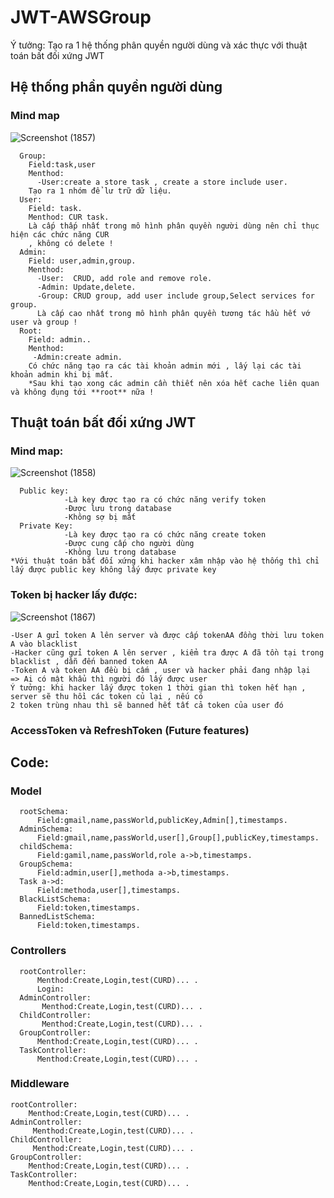 # JWT-AWSGroup
Ý tưởng: Tạo ra 1 hệ thống phân quyền người dùng và xác thực với thuật toán bất đối xứng JWT
## Hệ thống phần quyền người dùng
### Mind map 
![Screenshot (1857)](https://github.com/user-attachments/assets/9ea97da6-17a2-485b-951c-d703633e075f)
```plaintext
  Group:
    Field:task,user
    Menthod: 
      -User:create a store task , create a store include user.
    Tạo ra 1 nhóm để lư trữ dữ liệu.
  User:
    Field: task.
    Menthod: CUR task.
    Là cấp thấp nhất trong mô hình phân quyền người dùng nên chỉ thục hiện các chức năng CUR
    , không có delete !
  Admin:
    Field: user,admin,group.
    Menthod:
      -User:  CRUD, add role and remove role.
      -Admin: Update,delete.
      -Group: CRUD group, add user include group,Select services for group.
      Là cấp cao nhất trong mô hình phân quyền tương tác hầu hết vớ user và group !
  Root: 
    Field: admin..
    Menthod: 
     -Admin:create admin. 
    Có chức năng tạo ra các tài khoản admin mới , lấy lại các tài khoản admin khi bị mất.
    *Sau khi tạo xong các admin cần thiết nên xóa hết cache liên quan và không đụng tới **root** nữa !
```
## Thuật toán bất đối xứng JWT
### Mind map:
  ![Screenshot (1858)](https://github.com/user-attachments/assets/3efa8a7f-c895-47e8-84d0-64dcc696b640)
```plaintext
  Public key:
            -Là key được tạo ra có chức năng verify token
            -Được lưu trong database
            -Không sợ bị mất
  Private Key:
            -Là key được tạo ra có chức năng create token
            -Được cung cấp cho người dùng
            -Không lưu trong database
*Với thuật toán bất đối xứng khi hacker xâm nhập vào hệ thống thì chỉ lấy được public key không lấy được private key
```
### Token bị hacker lấy được:
  ![Screenshot (1867)](https://github.com/user-attachments/assets/fdae3a59-a7c0-4506-841c-2e7526419930)
  ```plaintext
  -User A gửi token A lên server và được cấp tokenAA đồng thời lưu token A vào blacklist
  -Hacker cũng gửi token A lên server , kiểm tra được A đã tồn tại trong blacklist , dẫn đến banned token AA
  -Token A và token AA đều bị cấm , user và hacker phải đang nhập lại
  => Ai có mật khẩu thì người đó lấy được user
  Ý tưởng: khi hacker lấy được token 1 thời gian thì token hết hạn , server sẽ thu hồi các token củ lại , nếu có
  2 token trùng nhau thì sẽ banned hết tất cả token của user đó
  ```
### AccessToken và RefreshToken (Future features)
## Code:
### Model
```plaintext
  rootSchema:
      Field:gmail,name,passWorld,publicKey,Admin[],timestamps.
  AdminSchema:
      Field:gmail,name,passWorld,user[],Group[],publicKey,timestamps.
  childSchema:
      Field:gamil,name,passWorld,role a->b,timestamps.
  GroupSchema:
      Field:admin,user[],methoda a->b,timestamps.
  Task a->d:
      Field:methoda,user[],timestamps.
  BlackListSchema:
      Field:token,timestamps.
  BannedListSchema:
      Field:token,timestamps.
  ```
  ### Controllers
```plaintext
  rootController:
      Menthod:Create,Login,test(CURD)... .
      Login:
  AdminController:
       Menthod:Create,Login,test(CURD)... .
  ChildController:
       Menthod:Create,Login,test(CURD)... .
  GroupController:
      Menthod:Create,Login,test(CURD)... .
  TaskController:
      Menthod:Create,Login,test(CURD)... .
  ```
  ### Middleware
  ```plaintext
  rootController:
      Menthod:Create,Login,test(CURD)... .
  AdminController:
       Menthod:Create,Login,test(CURD)... .
  ChildController:
       Menthod:Create,Login,test(CURD)... .
  GroupController:
      Menthod:Create,Login,test(CURD)... .
  TaskController:
      Menthod:Create,Login,test(CURD)... .
  ```
  

